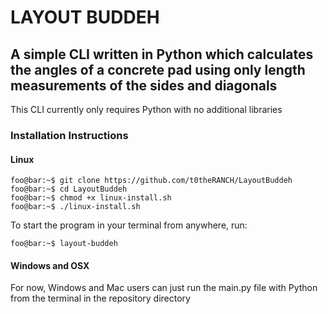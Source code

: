 LAYOUT BUDDEH
=============

A simple CLI written in Python which calculates the angles of a concrete pad using only length measurements of the 
sides and diagonals
-------------------
This CLI currently only requires Python with no additional libraries


### Installation Instructions

#### Linux
```console
foo@bar:~$ git clone https://github.com/t0theRANCH/LayoutBuddeh
foo@bar:~$ cd LayoutBuddeh
foo@bar:~$ chmod +x linux-install.sh
foo@bar:~$ ./linux-install.sh
```

To start the program in your terminal from anywhere, run: 
```console
foo@bar:~$ layout-buddeh
```

#### Windows and OSX

For now, Windows and Mac users can just run the main.py file with
Python from the terminal in the repository directory